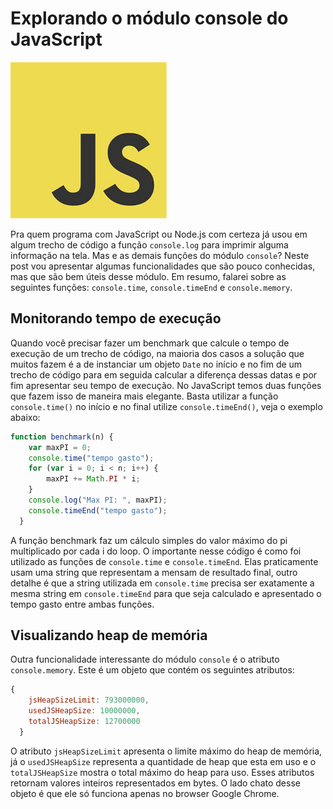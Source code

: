 # Explorando o módulo console do JavaScript

![15 JavaScript Hacks](../images/javascript-logo.jpg "15 JavaScript Hacks")

Pra quem programa com JavaScript ou Node.js com certeza já usou em algum trecho de código a função `console.log` para imprimir alguma informação na tela. Mas e as demais funções do módulo `console`? Neste post vou apresentar algumas funcionalidades que são pouco conhecidas, mas que são bem úteis desse módulo.
Em resumo, falarei sobre as seguintes funções: `console.time`, `console.timeEnd` e `console.memory`.

## Monitorando tempo de execução

Quando você precisar fazer um benchmark que calcule o tempo de execução de um trecho de código, na maioria dos casos a solução que muitos fazem é a de instanciar um objeto `Date` no início e no fim de um trecho de código para em seguida calcular a diferença dessas datas e por fim apresentar seu tempo de execução. No JavaScript temos duas funções que fazem isso de maneira mais elegante. Basta utilizar a função `console.time()` no início e no final utilize `console.timeEnd()`, veja o exemplo abaixo:

 ``` javascript
 function benchmark(n) {
     var maxPI = 0;
     console.time("tempo gasto");
     for (var i = 0; i < n; i++) {
         maxPI += Math.PI * i;
     }
     console.log("Max PI: ", maxPI);
     console.timeEnd("tempo gasto");
   }
``` 

A função benchmark faz um cálculo simples do valor máximo do pi multiplicado por cada i do loop. O importante nesse código é como foi utilizado as funções de `console.time` e `console.timeEnd`. Elas praticamente usam uma string que representam a mensam de resultado final, outro detalhe é que a string utilizada em `console.time` precisa ser exatamente a mesma string em `console.timeEnd` para que seja calculado e apresentado o tempo gasto entre ambas funções.

## Visualizando heap de memória

Outra funcionalidade interessante do módulo `console` é o atributo `console.memory`. Este é um objeto que contém os seguintes atributos:

 ``` javascript
 {
     jsHeapSizeLimit: 793000000,
     usedJSHeapSize: 10000000,
     totalJSHeapSize: 12700000
   }
``` 

O atributo `jsHeapSizeLimit` apresenta o limite máximo do heap de memória, já o `usedJSHeapSize` representa a quantidade de heap que esta em uso e o `totalJSHeapSize` mostra o total máximo do heap para uso. Esses atributos retornam valores inteiros representados em bytes.
O lado chato desse objeto é que ele só funciona apenas no browser Google Chrome.